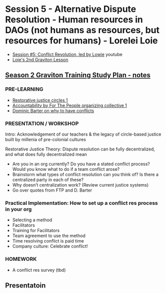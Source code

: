 # Session 5 - Alternative Dispute Resolution - Human resources in DAOs (not humans as resources, but resources for humans) - Lorelei Loie

* [Session #5: Conflict Revolution, led by Lowie](https://www.youtube.com/watch?v=CdyyLDHcoBQ&list=PLusWL9gf0FIR0H9kyss3Dotwx7Mjr2p_h&index=5) youtube
* [Loie's 2nd Graviton Lesson](https://docs.google.com/presentation/d/1PTumFqoM81WtrFOBsAHwvM4BP9UkChaqOWAIHYH6v6E/edit#slide=id.p)

## [Season 2 Graviton Training Study Plan - notes](https://forum.tecommons.org/t/second-graviton-training-study-plan/607)
### PRE-LEARNING

- [Restorative justice circles 1](https://oscr.umich.edu/article/restorative-justice-circles)
- [Accountability by For The People organizing collective 1](https://forthepeople.earth/accountability/)
- [Dominic Barter on why to have conflicts](https://www.youtube.com/watch?v=xhi8sxCPkvo&ab_channel=NonviolentCommunicationNVC)

### PRESENTATION / WORKSHOP

Intro: Acknowledgement of our teachers & the legacy of circle-based justice built by millenia of pre-colonial cultures

Restorative Justice Theory: Dispute resolution can be fully decentralized, and what does fully decentralized mean

- Are you in an org currently? Do you have a stated conflict process? Would you know what to do if a team conflict arose?
- Brainstorm what types of conflict resolution can you think of? Is there a centralized party in each of these?
- Why doesn’t centralization work? (Review current justice systems)
- Go over quotes from FTP and D. Barter

### Practical Implementation: How to set up a conflict res process in your org

- Selecting a method
- Facilitators
- Training for Facilitators
- Team agreement to use the method
- Time resolving conflict is paid time
- Company culture: Celebrate conflict!

### HOMEWORK

- A conflict res survey (tbd)

## Presentatoin

